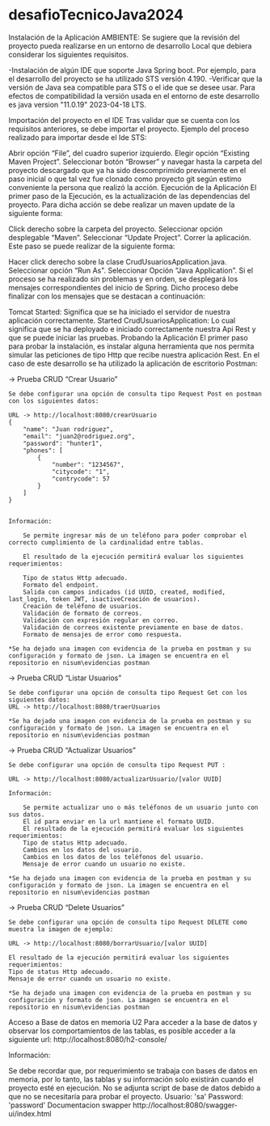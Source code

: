 # desafioTecnicoJava2024

Instalación de la Aplicación
AMBIENTE: Se sugiere que la revisión del proyecto pueda realizarse en un entorno de desarrollo Local que debiera considerar los siguientes requisitos.

-Instalación de algún IDE que soporte Java Spring boot. Por ejemplo, para el desarrollo del proyecto se ha utilizado STS versión 4.190. -Verificar que la versión de Java sea compatible para STS o el ide que se desee usar. Para efectos de compatibilidad la versión usada en el entorno de este desarrollo es java version "11.0.19" 2023-04-18 LTS.

Importación del proyecto en el IDE
Tras validar que se cuenta con los requisitos anteriores, se debe importar el proyecto. Ejemplo del proceso realizado para importar desde el Ide STS:

Abrir opción “File”, del cuadro superior izquierdo. 
Elegir opción “Existing Maven Project”. 
Seleccionar botón “Browser” y navegar hasta la carpeta del proyecto descargado que ya ha sido descomprimido previamente en el paso inicial o que tal vez fue clonado como proyecto git según estimo conveniente la persona que realizó la acción. 
Ejecución de la Aplicación
El primer paso de la Ejecución, es la actualización de las dependencias del proyecto. Para dicha acción se debe realizar un maven update de la siguiente forma:

Click derecho sobre la carpeta del proyecto. 
Seleccionar opción desplegable “Maven”. 
Seleccionar “Update Project”. 
Correr la aplicación. Este paso se puede realizar de la siguiente forma:

Hacer click derecho sobre la clase CrudUsuariosApplication.java. 
Seleccionar opción “Run As".
Seleccionar Opción “Java Application”. 
Si el proceso se ha realizado sin problemas y en orden, se desplegará los mensajes correspondientes del inicio de Spring. Dicho proceso debe finalizar con los mensajes que se destacan a continuación:

Tomcat Started: Significa que se ha iniciado el servidor de nuestra aplicación correctamente. 
Started CrudUsuariosApplication: Lo cual significa que se ha deployado e iniciado correctamente nuestra Api Rest y que se puede iniciar las pruebas. 
Probando la Aplicación
El primer paso para probar la instalación, es instalar alguna herramienta que nos permita simular las peticiones de tipo Http que recibe nuestra aplicación Rest. En el caso de este desarrollo se ha utilizado la aplicación de escritorio Postman:

-> Prueba CRUD “Crear Usuario”  

	Se debe configurar una opción de consulta tipo Request Post en postman con los siguientes datos: 

	URL -> http://localhost:8080/crearUsuario 
	{
		"name": "Juan rodriguez",
		"email": "juan2@rodriguez.org",
		"password": "hunter1",
		"phones": [
			{
				"number": "1234567",
				"citycode": "1",
				"contrycode": 57
			}
		]
	}
	
 
	Información: 

		Se permite ingresar más de un teléfono para poder comprobar el correcto cumplimiento de la cardinalidad entre tablas. 
		
		El resultado de la ejecución permitirá evaluar los siguientes requerimientos: 

		Tipo de status Http adecuado. 
		Formato del endpoint. 
		Salida con campos indicados (id UUID, created, modified, last_login, token JWT, isactiveCreación de usuarios). 
		Creación de teléfono de usuarios. 
		Validación de formato de correos. 
		Validación con expresión regular en correo. 
		Validación de correos existente previamente en base de datos. 
		Formato de mensajes de error como respuesta. 
		
	*Se ha dejado una imagen con evidencia de la prueba en postman y su configuración y formato de json. La imagen se encuentra en el repositorio en nisum\evidencias postman

-> Prueba CRUD “Listar Usuarios” 

	Se debe configurar una opción de consulta tipo Request Get con los siguientes datos: 
	URL -> http://localhost:8080/traerUsuarios 
	
	*Se ha dejado una imagen con evidencia de la prueba en postman y su configuración y formato de json. La imagen se encuentra en el repositorio en nisum\evidencias postman

	
-> Prueba CRUD “Actualizar Usuarios” 

	Se debe configurar una opción de consulta tipo Request PUT : 

	URL -> http://localhost:8080/actualizarUsuario/[valor UUID]

	Información: 

		Se permite actualizar uno o más teléfonos de un usuario junto con sus datos. 
		El id para enviar en la url mantiene el formato UUID. 
		El resultado de la ejecución permitirá evaluar los siguientes requerimientos: 
		Tipo de status Http adecuado. 
		Cambios en los datos del usuario. 
		Cambios en los datos de los teléfonos del usuario. 
		Mensaje de error cuando un usuario no existe. 

	*Se ha dejado una imagen con evidencia de la prueba en postman y su configuración y formato de json. La imagen se encuentra en el repositorio en nisum\evidencias postman


->	Prueba CRUD “Delete Usuarios” 

	Se debe configurar una opción de consulta tipo Request DELETE como muestra la imagen de ejemplo: 

	URL -> http://localhost:8080/borrarUsuario/[valor UUID]

	El resultado de la ejecución permitirá evaluar los siguientes requerimientos: 
	Tipo de status Http adecuado. 
	Mensaje de error cuando un usuario no existe. 

	*Se ha dejado una imagen con evidencia de la prueba en postman y su configuración y formato de json. La imagen se encuentra en el repositorio en nisum\evidencias postman
Acceso a Base de datos en memoria U2
Para acceder a la base de datos y observar los comportamientos de las tablas, es posible acceder a la siguiente url: http://localhost:8080/h2-console/

Información:

Se debe recordar que, por requerimiento se trabaja con bases de datos en memoria, por lo tanto, las tablas y su información solo existirán cuando el proyecto esté en ejecución. No se adjunta script de base de datos debido a que no se necesitaría para probar el proyecto.
Usuario: 'sa'
Password: 'password'
Documentacion swapper
http://localhost:8080/swagger-ui/index.html
